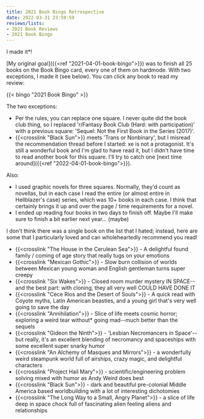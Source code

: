 ```yaml
---
title: 2021 Book Bingo Retrospective
date: 2022-03-31 23:59:59
reviews/lists:
- 2021 Book Reviews
- 2021 Book Bingo
---
```

I made it*!

[My original goal]({{<ref "2021-04-01-book-bingo">}}) was to finish all 25 books on the Book Bingo card, every one of them on hardmode. With two exceptions, I made it (see below). You can click any book to read my review:

{{< bingo "2021 Book Bingo" >}}

The two exceptions:

* Per the rules, you can replace one square. I never quite did the book club thing, so I replaced 'r/Fantasy Book Club (Hard: with participation)' with a previous square: 'Sequel: Not the First Book in the Series (2017)'. 
* {{<crosslink "Black Sun">}} meets 'Trans or Nonbinary', but I misread the recommendation thread before I started: xe is not a protagonist. It's still a wonderful book and I'm glad to have read it, but I didn't have time to read another book for this square. I'll try to catch one [next time around]({{<ref "2022-04-01-book-bingo">}}). 

Also:

* I used graphic novels for three squares. Normally, they'd count as novellas, but in each case I read the entire (or almost entire in Hellblazer's case) series, which was 10+ books in each case. I think that certainly brings it up and over the page / time requirements for a novel.
* I ended up reading four books in two days to finish off. Maybe I'll make sure to finish a bit earlier next year... (maybe)

I don't think there was a single book on the list that I hated; instead, here are some that I particularly loved and can wholeheartedly recommend you read!

* {{<crosslink "The House in the Cerulean Sea">}} - A delightful found family / coming of age story that really tugs on your emotions
* {{<crosslink "Mexican Gothic">}} - Slow burn collision of worlds between Mexican young woman and English gentleman turns super creepy
* {{<crosslink "Six Wakes">}} - Closed room murder mystery IN SPACE--and the best part: with cloning, they all very well COULD HAVE DONE IT
* {{<crosslink "Cece Rios and the Desert of Souls">}} - A quick read with Coyote myths, Latin American beasties, and a young girl that's very well going to save the day
* {{<crosslink "Annihilation">}} - Slice of life meets cosmic horror; exploring a weird tear without* going mad--much better than the sequels
* {{<crosslink "Gideon the Ninth">}} - 'Lesbian Necromancers in Space'--but really, it's an excellent blending of necromancy and spaceships with some excellent super snarky humor 
* {{<crosslink "An Alchemy of Masques and Mirrors">}} - a wonderfully weird steampunk world full of airships, crazy magic, and delightful characters
* {{<crosslink "Project Hail Mary">}} - scientific/engineering problem solving mixed with humor as Andy Weird does best
* {{<crosslink "Black Sun">}} - dark and beautiful pre-colonial Middle America based worldbuilding with a lot of interesting dichotomies
* {{<crosslink "The Long Way to a Small, Angry Planet">}} - a slice of life deep in space chock full of fascinating alien feeling aliens and relationships

